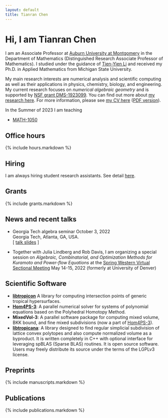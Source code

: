```yaml
---
layout: default
title: Tianran Chen
---
```


Hi, I am Tianran Chen
=====================

I am an Associate Professor at [Auburn University at Montgomery](http://www.aum.edu)
in the Department of Mathematics
(Distinguished Research Associate Professor of Mathematics).
I studied under the guidance of [Tien-Yien Li](https://sites.google.com/view/tienyienli)
and received my Ph.D. in Applied Mathematics from Michigan State University.

My main research interests are numerical analysis and scientific computing
as well as their applications in physics, chemistry, biology, and engineering.
My current research focuses on _numerical algebraic geometry_
and is supported by [NSF grant DMS-1923099](https://nsf.gov/awardsearch/showAward?AWD_ID=1923099).
You can find out more about [my research here](research/).
For more information, please see [my CV here](cv/) ([PDF version](cv.pdf)).

In the Summer of 2023 I am teaching

- [MATH-1050](teaching/math-1050/)

Office hours
------------

{% include hours.markdown %}
<!-- {% include appointments.markdown %} -->

<!-- Appointments
------------

<link href="https://assets.calendly.com/assets/external/widget.css" rel="stylesheet">
<script src="https://assets.calendly.com/assets/external/widget.js" type="text/javascript"></script>

- <a href="" onclick="Calendly.showPopupWidget('https://calendly.com/chentianran/advising');return false;">Schedule an advising appointment with me</a>
- <a href="" onclick="Calendly.showPopupWidget('https://calendly.com/chentianran/one-on-one');return false;">Schedule a virtual one-on-one meeting with me</a> -->

<!-- Upcoming conferences
- [SIAM AG 2019](https://mathsites.unibe.ch/siamag19/)  
  July 9--13, 2019  
  Bern, Switzerland -->
  
<!-- - [AMS 2019 Spring Southeastern Sectional Meeting](http://www.ams.org/meetings/sectional/2261_program.html)  
  March 15-17, 2019 (Friday - Sunday)  
  Auburn University, Auburn, AL USA  
  [Special Session on Applications of Algebraic Geometry](http://www.ams.org/meetings/sectional/2261_program_ss25.html#title)
  organized by Greg Blekherman, Michael Burr, and I -->

Hiring
------

I am always hiring student research assistants.
See detail [here](hiring/).

Grants
-------------

{% include grants.markdown %}

News and recent talks
---------------------

- Georgia Tech algebra seminar
  October 3, 2022  
  Georgia Tech, Atlanta, GA, USA.  
  [ [talk slides](/talks/GT-2022F/) ]

- Together with Julia Lindberg and Rob Davis,
  I am organizing a special session on
  _Algebraic, Combinatorial, and Optimization Methods for Kuramoto and Power-flow Equations_
  at the
  [Spring Western Virtual Sectional Meeting](https://www.ams.org/meetings/sectional/2294_program.html)
  May 14-15, 2022
  (formerly at University of Denver)

Scientific Software
-------------------

- [__libtropicon__](/tropicon/)
    A library for computing intersection points of generic tropical hypersurfaces.
- [__Hom4PS-3__](http://www.hom4ps3.org):
    A parallel numerical solver for systems of polynomial equations based on the Polyhedral Homotopy Method.
- __MixedVol-3__:
    A parallel software package for computing mixed volume, BKK bound,
    and fine mixed subdivisions (now a part of [Hom4PS-3](http://www.hom4ps3.org)).
- [__libtropicana__](https://github.com/chentianran/libtropicana):
    A library designed to find regular simplicial subdivision of lattice convex polytopes and also compute normalized volume as a byproduct. It is written completely in C++ with optional interface for leveraging spBLAS (Sparse BLAS) routines. It is open source software. Users may freely distribute its source under the terms of the LGPLv3 license.

Preprints
---------

{% include manuscripts.markdown %}

Publications
------------

{% include publications.markdown %}
